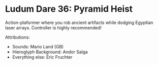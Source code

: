 Ludum Dare 36: Pyramid Heist
============================

Action-plaformer where you rob ancient artifacts while dodging Egyptian laser arrays. Controller is highly recommended!

Attributions:

* Sounds: Mario Land (GB)
* Hieroglyph Background: Andor Salga
* Everything else: Eric Fruchter
